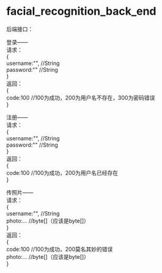 # facial_recognition_back_end
  
后端接口：  
  
登录——  
请求：  
{  
    username:"", //String  
    password:""  //String  
}  
返回：  
{  
    code:100 //100为成功，200为用户名不存在，300为密码错误  
}  
  
注册——  
请求：  
{  
    username:"", //String  
    password:""  //String  
}  
返回：  
{  
    code:100 //100为成功，200为用户名已经存在  
}  
  
传照片——  
请求：  
{  
    username:"", //String  
    photo:...    //byte[]（应该是byte[]）  
}  
返回：  
{  
    code:100 //100为成功，200莫名其妙的错误  
    photo:...    //byte[]（应该是byte[]）  
}  
  
